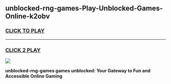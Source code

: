 
## unblocked-rng-games-Play-Unblocked-Games-Online-k2obv
<h3>
<a href="https://premium76.site?title=unblocked-rng-games&ref=25A">CLICK TO PLAY</a></h3>
<hr>

<h3>
<a href="https://premium76.site?title=unblocked-rng-games&ref=25A">CLICK 2 PLAY</a>
  
</h3>

<a href="https://premium76.site?title=unblocked-rng-games&ref=25A"><img src="https://clearcache.store/games.png"></a>


**unblocked-rng-games games unblocked: Your Gateway to Fun and Accessible Online Gaming**
